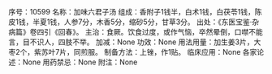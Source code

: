 序号：10599
名称：加味六君子汤
组成：香附子1钱半，白术1钱，白茯苓1钱，陈皮1钱，半夏1钱，人参7分，木香5分，缩砂5分，甘草3分。
出处：《东医宝鉴·杂病篇》卷四引《回春》。
主治：食厥。饮食过度，或作气恼，卒然晕倒，口噤不能言，目不识人，四肢不举。
加减：None
功效：None
用法用量：加生姜3片，大枣2个，紫苏叶7片，同煎服。
制备方法：上锉，作1贴。
临床应用：None
各家论述：None
用药禁忌：None
附注：None
